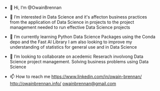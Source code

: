 - 👋 Hi, I’m @OwainBrennan

- 👀 I’m interested in Data Science and it's affecton business practices from the
      application of Data Science in projects to the project management needed to run effective Data Science projects 
      
- 🌱 I’m currently learning Python Data Science Packages using the Conda depo and the Fast AI Library
     I am also looking to improve my understanding of statistics for general use and in Data Science 
     
- 💞️ I’m looking to collaborate on acedemic Reserach involvong Data Science project management. Solving business problems using Data Science 

- 📫 How to reach me 
  https://www.linkedin.com/in/owain-brennan/
  http://owainbrennan.info/
  owainbrennan@gmail.com

